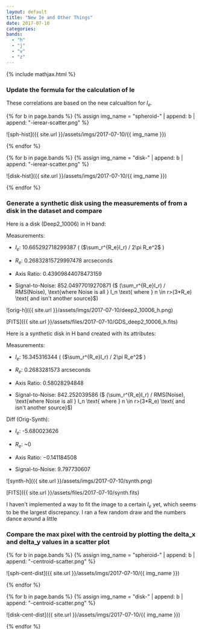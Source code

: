 ```yaml
---
layout: default
title: "New Ie and Other Things"
date: 2017-07-10
categories:
bands:
  - "h"
  - "j"
  - "v"
  - "z"
---
```


{% include mathjax.html  %}


### Update the formula for the calculation of Ie

These correlations are based on the new calcualtion for $I_e$.

{% for b in page.bands %}
	{% assign img_name = "spheroid-" | append: b | append: "-ierear-scatter.png" %}

![sph-hist]({{ site.url }}/assets/imgs/2017-07-10/{{ img_name }})

{% endfor %}

{% for b in page.bands %}
	{% assign img_name = "disk-" | append: b | append: "-ierear-scatter.png" %}

![disk-hist]({{ site.url }}/assets/imgs/2017-07-10/{{ img_name }})

{% endfor %}

### Generate a synthetic disk using the measurements of from a disk in the dataset and compare

Here is a disk (Deep2_10006) in H band:

Measurements:

  - $I_e$: 10.665292718299387 ( ($\sum_r^{R_e}I_r) / 2\pi R_e^2$ )
  
  - $R_e$: 0.26832815729997478 arcseconds
  
  - Axis Ratio: 0.43909844078473159
  
  - Signal-to-Noise: 852.04977019270871 ($ (\sum_r^{R_e}I_r)  /  RMS(Noise), \text{where Noise is  all } I_n \text{ where } n \in r>(3*R_e) \text{ and isn't another source}$)


![orig-h]({{ site.url }}/assets/imgs/2017-07-10/deep2_10006_h.png)

[FITS]({{ site.url }}/assets/files/2017-07-10/GDS_deep2_10006_h.fits)


Here is a synthetic disk in H band created with its attributes:

Measurements:

  - $I_e$: 16.345316344 ( ($\sum_r^{R_e}I_r) / 2\pi R_e^2$ )
  
  - $R_e$: 0.2683281573 arcseconds
  
  - Axis Ratio: 0.58028294848
  
  - Signal-to-Noise: 842.252039586 ($ (\sum_r^{R_e}I_r)  /  RMS(Noise), \text{where Noise is  all } I_n \text{ where } n \in r>(3*R_e) \text{ and isn't another source}$)

Diff (Orig-Synth):

  - $I_e$: -5.680023626
  
  - $R_e$: ~0
  
  - Axis Ratio: −0.141184508
  
  - Signal-to-Noise: 9.797730607

![synth-h]({{ site.url }}/assets/imgs/2017-07-10/synth.png)

[FITS]({{ site.url }}/assets/files/2017-07-10/synth.fits)

I haven't implemented a way to fit the image to a certain $I_e$ yet, which seems to be the largest discrepancy. I ran a few random draw and the numbers dance around a little

### Compare the max pixel with the centroid by plotting the delta_x and delta_y values in a scatter plot

{% for b in page.bands %}
	{% assign img_name = "spheroid-" | append: b | append: "-centroid-scatter.png" %}

![sph-cent-dist]({{ site.url }}/assets/imgs/2017-07-10/{{ img_name }})

{% endfor %}

{% for b in page.bands %}
	{% assign img_name = "disk-" | append: b | append: "-centroid-scatter.png" %}

![disk-cent-dist]({{ site.url }}/assets/imgs/2017-07-10/{{ img_name }})

{% endfor %}









